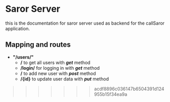 # Saror Server
this is the documentation for saror server used as backend for the callSaror application.
## Mapping and routes
- **"/users/"**
    - **/** to get all users with **_get_** method
    - **/login/** for logging in with **_get_** method
    - **/** to add new user with **_post_** method
    - **/{id}** to update user data with **_put_** method
>>>>>>> acdf8896c036147b6504391d124955b15f34ea9a
